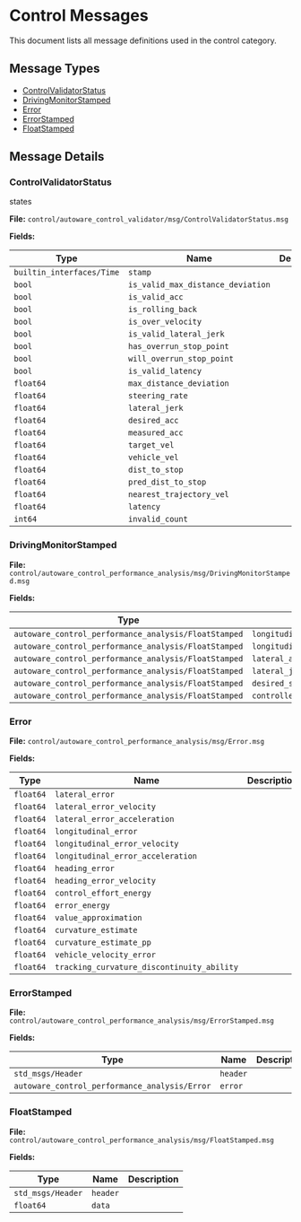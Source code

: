 # Control Messages

This document lists all message definitions used in the control category.

## Message Types

- [ControlValidatorStatus](#controlvalidatorstatus)
- [DrivingMonitorStamped](#drivingmonitorstamped)
- [Error](#error)
- [ErrorStamped](#errorstamped)
- [FloatStamped](#floatstamped)

## Message Details

### ControlValidatorStatus

states

**File:** `control/autoware_control_validator/msg/ControlValidatorStatus.msg`

**Fields:**

| Type | Name | Description |
| ---- | ---- | ----------- |
| `builtin_interfaces/Time` | `stamp` |  |
| `bool` | `is_valid_max_distance_deviation` |  |
| `bool` | `is_valid_acc` |  |
| `bool` | `is_rolling_back` |  |
| `bool` | `is_over_velocity` |  |
| `bool` | `is_valid_lateral_jerk` |  |
| `bool` | `has_overrun_stop_point` |  |
| `bool` | `will_overrun_stop_point` |  |
| `bool` | `is_valid_latency` |  |
| `float64` | `max_distance_deviation` |  |
| `float64` | `steering_rate` |  |
| `float64` | `lateral_jerk` |  |
| `float64` | `desired_acc` |  |
| `float64` | `measured_acc` |  |
| `float64` | `target_vel` |  |
| `float64` | `vehicle_vel` |  |
| `float64` | `dist_to_stop` |  |
| `float64` | `pred_dist_to_stop` |  |
| `float64` | `nearest_trajectory_vel` |  |
| `float64` | `latency` |  |
| `int64` | `invalid_count` |  |

### DrivingMonitorStamped

**File:** `control/autoware_control_performance_analysis/msg/DrivingMonitorStamped.msg`

**Fields:**

| Type | Name | Description |
| ---- | ---- | ----------- |
| `autoware_control_performance_analysis/FloatStamped` | `longitudinal_acceleration` |  |
| `autoware_control_performance_analysis/FloatStamped` | `longitudinal_jerk` |  |
| `autoware_control_performance_analysis/FloatStamped` | `lateral_acceleration` |  |
| `autoware_control_performance_analysis/FloatStamped` | `lateral_jerk` |  |
| `autoware_control_performance_analysis/FloatStamped` | `desired_steering_angle` |  |
| `autoware_control_performance_analysis/FloatStamped` | `controller_processing_time` |  |

### Error

**File:** `control/autoware_control_performance_analysis/msg/Error.msg`

**Fields:**

| Type | Name | Description |
| ---- | ---- | ----------- |
| `float64` | `lateral_error` |  |
| `float64` | `lateral_error_velocity` |  |
| `float64` | `lateral_error_acceleration` |  |
| `float64` | `longitudinal_error` |  |
| `float64` | `longitudinal_error_velocity` |  |
| `float64` | `longitudinal_error_acceleration` |  |
| `float64` | `heading_error` |  |
| `float64` | `heading_error_velocity` |  |
| `float64` | `control_effort_energy` |  |
| `float64` | `error_energy` |  |
| `float64` | `value_approximation` |  |
| `float64` | `curvature_estimate` |  |
| `float64` | `curvature_estimate_pp` |  |
| `float64` | `vehicle_velocity_error` |  |
| `float64` | `tracking_curvature_discontinuity_ability` |  |

### ErrorStamped

**File:** `control/autoware_control_performance_analysis/msg/ErrorStamped.msg`

**Fields:**

| Type | Name | Description |
| ---- | ---- | ----------- |
| `std_msgs/Header` | `header` |  |
| `autoware_control_performance_analysis/Error` | `error` |  |

### FloatStamped

**File:** `control/autoware_control_performance_analysis/msg/FloatStamped.msg`

**Fields:**

| Type | Name | Description |
| ---- | ---- | ----------- |
| `std_msgs/Header` | `header` |  |
| `float64` | `data` |  |

